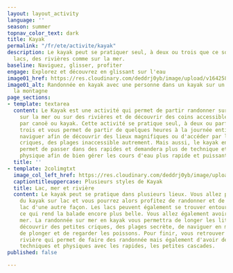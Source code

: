 ```yaml
---
layout: layout_activity
language: ''
season: summer
topnav_color_text: dark
title: Kayak
permalink: "/fr/ete/activite/kayak"
description: Le kayak peut se pratiquer seul, à deux ou trois que ce soit sur des
  lacs, des rivières comme sur la mer.
baseline: Naviguez, glisser, profiter
engage: Explorez et découvrez en glissant sur l'eau
image01_href: https://res.cloudinary.com/deddrj0yb/image/upload/v1642588328/website/summer/jeff-isaak-p7nrRdMDebM-unsplash_wxc6gr.jpg
image01_alt: Randonnée en kayak avec une personne dans un kayak sur un lac face à
  la montagne
page_sections:
- template: textarea
  content: Le Kayak est une activité qui permet de partir randonner sur des lacs,
    sur la mer ou sur des rivières et de découvrir des coins accessibles uniquement
    par canoë ou kayak. Cette activité se pratique seul, à deux ou parfois même à
    trois et vous permet de partir de quelques heures à la journée entière. Partez
    naviguer afin de découvrir des lieux magnifiques ou d'accéder par l'eau à des
    criques, des plages inaccessible autrement. Mais aussi, le kayak en rivière vous
    permet de passer dans des rapides et demandera plus de technique et de condition
    physique afin de bien gérer les cours d'eau plus rapide et puissant.
  title: ''
- template: 2colimgtxt
  image_col_left_href: https://res.cloudinary.com/deddrj0yb/image/upload/v1642588326/website/summer/pexels-kyle-loftus-2734521_k8jcqo.jpg
  captiontitleuppercase: Plusieurs styles de Kayak
  title: Lac, mer et rivière
  content: Le kayak peut se pratique dans plusieurs lieux. Vous allez pouvoir faire
    du kayak sur lac et vous pourrez alors profitez de randonner et de découvrir le
    lac d'une autre façon. Les lacs peuvent également se trouver entourés de montagnes
    ce qui rend la balade encore plus belle. Vous allez également avoir le Kayak sur
    mer. La randonnée sur mer en kayak vous permettra de longer les littoraux, de
    découvrir des petites criques, des plages secrète, de naviguer en mer et de profiter
    de plonger et de regarder les poissons. Pour finir, vous retrouver le kayak de
    rivière qui permet de faire des randonnée mais également d'avoir des zones plus
    techniques et physiques avec les rapides, les petites cascades.
published: false

---
```

